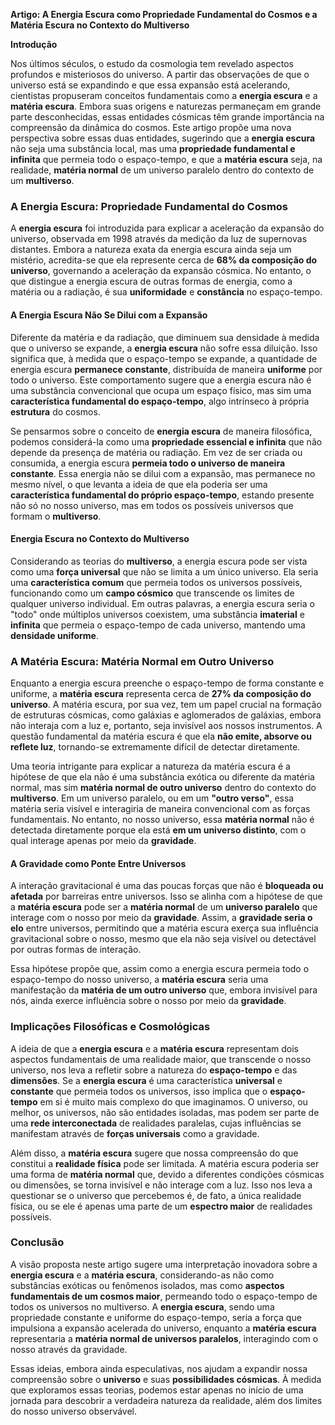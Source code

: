 **Artigo: A Energia Escura como Propriedade Fundamental do Cosmos e a Matéria Escura no Contexto do Multiverso**

**Introdução**

Nos últimos séculos, o estudo da cosmologia tem revelado aspectos profundos e misteriosos do universo. A partir das observações de que o universo está se expandindo e que essa expansão está acelerando, cientistas propuseram conceitos fundamentais como a **energia escura** e a **matéria escura**. Embora suas origens e naturezas permaneçam em grande parte desconhecidas, essas entidades cósmicas têm grande importância na compreensão da dinâmica do cosmos. Este artigo propõe uma nova perspectiva sobre essas duas entidades, sugerindo que a **energia escura** não seja uma substância local, mas uma **propriedade fundamental e infinita** que permeia todo o espaço-tempo, e que a **matéria escura** seja, na realidade, **matéria normal** de um universo paralelo dentro do contexto de um **multiverso**.

### A Energia Escura: Propriedade Fundamental do Cosmos

A **energia escura** foi introduzida para explicar a aceleração da expansão do universo, observada em 1998 através da medição da luz de supernovas distantes. Embora a natureza exata da energia escura ainda seja um mistério, acredita-se que ela represente cerca de **68% da composição do universo**, governando a aceleração da expansão cósmica. No entanto, o que distingue a energia escura de outras formas de energia, como a matéria ou a radiação, é sua **uniformidade** e **constância** no espaço-tempo.

#### A Energia Escura Não Se Dilui com a Expansão

Diferente da matéria e da radiação, que diminuem sua densidade à medida que o universo se expande, a **energia escura** não sofre essa diluição. Isso significa que, à medida que o espaço-tempo se expande, a quantidade de energia escura **permanece constante**, distribuída de maneira **uniforme** por todo o universo. Este comportamento sugere que a energia escura não é uma substância convencional que ocupa um espaço físico, mas sim uma **característica fundamental do espaço-tempo**, algo intrínseco à própria **estrutura** do cosmos.

Se pensarmos sobre o conceito de **energia escura** de maneira filosófica, podemos considerá-la como uma **propriedade essencial e infinita** que não depende da presença de matéria ou radiação. Em vez de ser criada ou consumida, a energia escura **permeia todo o universo de maneira constante**. Essa energia não se dilui com a expansão, mas permanece no mesmo nível, o que levanta a ideia de que ela poderia ser uma **característica fundamental do próprio espaço-tempo**, estando presente não só no nosso universo, mas em todos os possíveis universos que formam o **multiverso**.

#### Energia Escura no Contexto do Multiverso

Considerando as teorias do **multiverso**, a energia escura pode ser vista como uma **força universal** que não se limita a um único universo. Ela seria uma **característica comum** que permeia todos os universos possíveis, funcionando como um **campo cósmico** que transcende os limites de qualquer universo individual. Em outras palavras, a energia escura seria o "todo" onde múltiplos universos coexistem, uma substância **imaterial** e **infinita** que permeia o espaço-tempo de cada universo, mantendo uma **densidade uniforme**.

### A Matéria Escura: Matéria Normal em Outro Universo

Enquanto a energia escura preenche o espaço-tempo de forma constante e uniforme, a **matéria escura** representa cerca de **27% da composição do universo**. A matéria escura, por sua vez, tem um papel crucial na formação de estruturas cósmicas, como galáxias e aglomerados de galáxias, embora não interaja com a luz e, portanto, seja invisível aos nossos instrumentos. A questão fundamental da matéria escura é que ela **não emite, absorve ou reflete luz**, tornando-se extremamente difícil de detectar diretamente.

Uma teoria intrigante para explicar a natureza da matéria escura é a hipótese de que ela não é uma substância exótica ou diferente da matéria normal, mas sim **matéria normal de outro universo** dentro do contexto do **multiverso**. Em um universo paralelo, ou em um **"outro verso"**, essa matéria seria visível e interagiria de maneira convencional com as forças fundamentais. No entanto, no nosso universo, essa **matéria normal** não é detectada diretamente porque ela está **em um universo distinto**, com o qual interage apenas por meio da **gravidade**.

#### A Gravidade como Ponte Entre Universos

A interação gravitacional é uma das poucas forças que não é **bloqueada ou afetada** por barreiras entre universos. Isso se alinha com a hipótese de que a **matéria escura** pode ser a **matéria normal** de um **universo paralelo** que interage com o nosso por meio da **gravidade**. Assim, a **gravidade seria o elo** entre universos, permitindo que a matéria escura exerça sua influência gravitacional sobre o nosso, mesmo que ela não seja visível ou detectável por outras formas de interação.

Essa hipótese propõe que, assim como a energia escura permeia todo o espaço-tempo do nosso universo, a **matéria escura** seria uma manifestação da **matéria de um outro universo** que, embora invisível para nós, ainda exerce influência sobre o nosso por meio da **gravidade**.

### Implicações Filosóficas e Cosmológicas

A ideia de que a **energia escura** e a **matéria escura** representam dois aspectos fundamentais de uma realidade maior, que transcende o nosso universo, nos leva a refletir sobre a natureza do **espaço-tempo** e das **dimensões**. Se a **energia escura** é uma característica **universal** e **constante** que permeia todos os universos, isso implica que o **espaço-tempo** em si é muito mais complexo do que imaginamos. O universo, ou melhor, os universos, não são entidades isoladas, mas podem ser parte de uma **rede interconectada** de realidades paralelas, cujas influências se manifestam através de **forças universais** como a gravidade.

Além disso, a **matéria escura** sugere que nossa compreensão do que constitui a **realidade física** pode ser limitada. A matéria escura poderia ser uma forma de **matéria normal** que, devido a diferentes condições cósmicas ou dimensões, se torna invisível e não interage com a luz. Isso nos leva a questionar se o universo que percebemos é, de fato, a única realidade física, ou se ele é apenas uma parte de um **espectro maior** de realidades possíveis.

### Conclusão

A visão proposta neste artigo sugere uma interpretação inovadora sobre a **energia escura** e a **matéria escura**, considerando-as não como substâncias exóticas ou fenômenos isolados, mas como **aspectos fundamentais de um cosmos maior**, permeando todo o espaço-tempo de todos os universos no multiverso. A **energia escura**, sendo uma propriedade constante e uniforme do espaço-tempo, seria a força que impulsiona a expansão acelerada do universo, enquanto a **matéria escura** representaria a **matéria normal de universos paralelos**, interagindo com o nosso através da gravidade.

Essas ideias, embora ainda especulativas, nos ajudam a expandir nossa compreensão sobre o **universo** e suas **possibilidades cósmicas**. À medida que exploramos essas teorias, podemos estar apenas no início de uma jornada para descobrir a verdadeira natureza da realidade, além dos limites do nosso universo observável.
